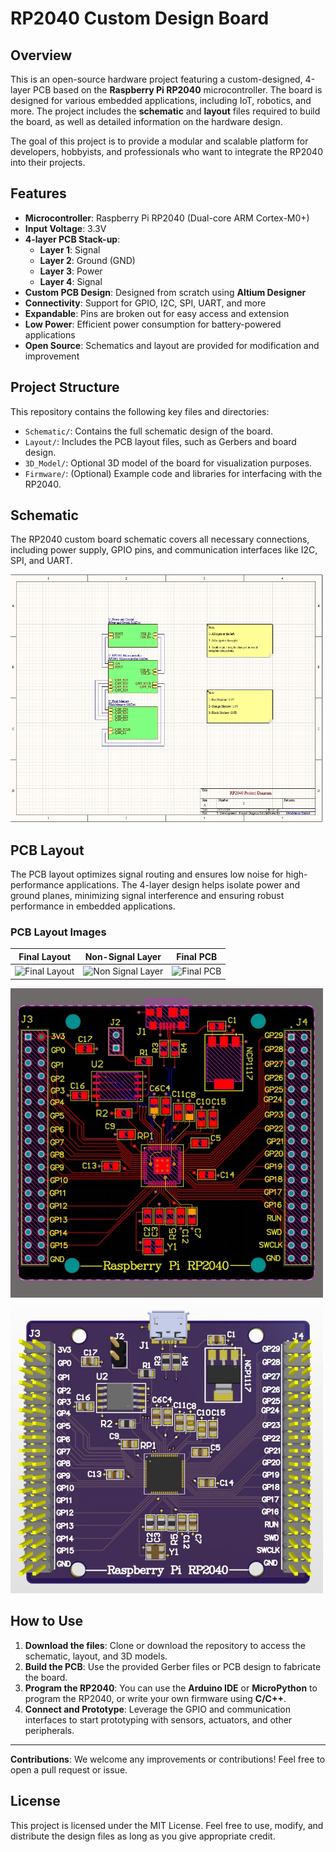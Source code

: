 # RP2040 Custom Design Board

## Overview
This is an open-source hardware project featuring a custom-designed, 4-layer PCB based on the **Raspberry Pi RP2040** microcontroller. The board is designed for various embedded applications, including IoT, robotics, and more. The project includes the **schematic** and **layout** files required to build the board, as well as detailed information on the hardware design.

The goal of this project is to provide a modular and scalable platform for developers, hobbyists, and professionals who want to integrate the RP2040 into their projects.

## Features
- **Microcontroller**: Raspberry Pi RP2040 (Dual-core ARM Cortex-M0+)
- **Input Voltage**: 3.3V
- **4-layer PCB Stack-up**:
  - **Layer 1**: Signal
  - **Layer 2**: Ground (GND)
  - **Layer 3**: Power
  - **Layer 4**: Signal
- **Custom PCB Design**: Designed from scratch using **Altium Designer**
- **Connectivity**: Support for GPIO, I2C, SPI, UART, and more
- **Expandable**: Pins are broken out for easy access and extension
- **Low Power**: Efficient power consumption for battery-powered applications
- **Open Source**: Schematics and layout are provided for modification and improvement

## Project Structure
This repository contains the following key files and directories:
- `Schematic/`: Contains the full schematic design of the board.
- `Layout/`: Includes the PCB layout files, such as Gerbers and board design.
- `3D_Model/`: Optional 3D model of the board for visualization purposes.
- `Firmware/`: (Optional) Example code and libraries for interfacing with the RP2040.

## Schematic
The RP2040 custom board schematic covers all necessary connections, including power supply, GPIO pins, and communication interfaces like I2C, SPI, and UART.

<img src="Project Diagram.jpg" width="500"/>

## PCB Layout
The PCB layout optimizes signal routing and ensures low noise for high-performance applications. The 4-layer design helps isolate power and ground planes, minimizing signal interference and ensuring robust performance in embedded applications.

### PCB Layout Images

| Final Layout | Non-Signal Layer | Final PCB |
|--------------|------------------|-----------|
| ![Final Layout](images/Final_Layout.jpg) | ![Non Signal Layer](images/Non_Signal_Layer.jpg) | ![Final PCB](images/Final_PCB.jpg) |

<img src="Layout.jpg" width="500"/>
<img src="3D Body.jpg" width="500"/>

## How to Use
1. **Download the files**: Clone or download the repository to access the schematic, layout, and 3D models.
2. **Build the PCB**: Use the provided Gerber files or PCB design to fabricate the board.
3. **Program the RP2040**: You can use the **Arduino IDE** or **MicroPython** to program the RP2040, or write your own firmware using **C/C++**.
4. **Connect and Prototype**: Leverage the GPIO and communication interfaces to start prototyping with sensors, actuators, and other peripherals.

---

**Contributions**: We welcome any improvements or contributions! Feel free to open a pull request or issue.

## License
This project is licensed under the MIT License. Feel free to use, modify, and distribute the design files as long as you give appropriate credit.
